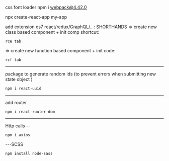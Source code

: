 

css font loader
    npm i webpack@4.42.0

npx create-react-app my-app

add extension es7 react/redux/GraphQL/.. : SHORTHANDS
=> create new class based component + init comp shortcut:

    rce tab

=> create new function based component + init code:

    rcf tab 

----

package to generate random ids (to prevent errors when submitting new state object )

    npm i react-uuid

----

add router

    npm i react-router-dom

---

Http calls -- 

    npm i axios


---SCSS

    npm install node-sass